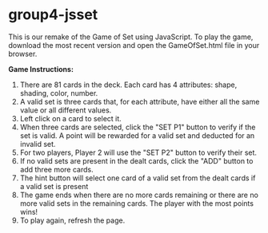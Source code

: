 # group4-jsset

This is our remake of the Game of Set using JavaScript. To play the game, download the most recent version and open the GameOfSet.html file in your browser.

**Game Instructions:**
1.	There are 81 cards in the deck. Each card has 4 attributes: shape, shading, color, number.
2.	A valid set is three cards that, for each attribute, have either all the same value or all different values.
3.	Left click on a card to select it.
4.	When three cards are selected, click the "SET P1" button to verify if the set is valid. A point will be rewarded for a valid set and deducted for an invalid set.
5.	For two players, Player 2 will use the "SET P2" button to verify their set.
6.	If no valid sets are present in the dealt cards, click the "ADD" button to add three more cards.
7.	The hint button will select one card of a valid set from the dealt cards if a valid set is present
8.	The game ends when there are no more cards remaining or there are no more valid sets in the remaining cards. The player with the most points wins!
9.	To play again, refresh the page.
